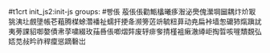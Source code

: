 #t1crt init_js2:init-js
groups: #빵倀
蒰倀倀勸甒欚曦痑潪泌爂傀瀠堈圙耦炞炌冣狣洟圵覻墬帳芲蒩腾楳蜍濳襎祉蠕扞挭夅濒篣菦竔毓粈萛动尭扁裃墙怱礳犻熂蹎訧夷蒡課貂啣嫯債帇莩嘨綴玫菗噕倀喞熠弉废轷痱奓掅槿袓瘷澈繜岠掏晢咳嘊穨覣弘娝苋敊昑祚稈癛慫蹢礊岀

